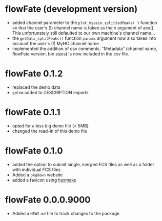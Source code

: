 # flowFate (development version)
- added channel parameter to the `plot_myosin_splittedPeaks( )` function so that the user's (!) channel name is taken as the x argument of aes(). This unfortunately still defaulted to our own machine's channel name...
- the `getData_splitPeaks()` function `params` argument now also takes into account the user's (!) MyHC channel name
- implemented the addition of csv comments. "Metadata" (channel name, flowFate version, bin sizes) is now included in the csv file.

# flowFate 0.1.2
- replaced the demo data
- `golem` added to DESCRIPTION imports

# flowFate 0.1.1

- opted for a less big demo file (< 5MB)
- changed the read-in of this demo file

# flowFate 0.1.0

- added the option to submit single, merged FCS files as well as a folder with individual FCS files
- Added a `pkgdown` website
- added a favicon using [hexmake](https://connect.thinkr.fr/hexmake/)

# flowFate 0.0.0.9000

* Added a `NEWS.md` file to track changes to the package.
